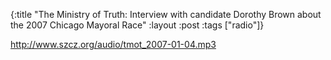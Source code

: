 {:title "The Ministry of Truth: Interview with candidate Dorothy Brown about the 2007 Chicago Mayoral Race"
:layout :post
:tags  ["radio"]}

<http://www.szcz.org/audio/tmot_2007-01-04.mp3>

